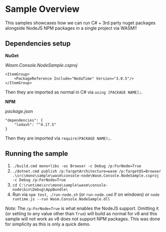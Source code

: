 # Sample Overview

This samples showcases how we can run C# + 3rd party nuget packages alongside NodeJS NPM packages in a single project via WASM!!

## Dependencies setup

**NuGet**

*Wasm.Console.NodeSample.csproj*
```
<ItemGroup>
    <PackageReference Include="NodaTime" Version="3.0.5"/>
</ItemGroup>
```
Then they are imported as normal in C# via `using [PACKAGE NAME];`.


**NPM**

*package.json*
```
"dependencies": {
    "lodash": "^4.17.5"
}
```
Then they are imported via `require(PACKAGE NAME);`.

## Running the sample
1. `./build.cmd mono+libs -os Browser -c Debug /p:ForNode=True`
2. `./dotnet.cmd publish /p:TargetArchitecture=wasm /p:TargetOS=Browser .\src\mono\sample\wasm\console-node\Wasm.Console.NodeSample.csproj -c Debug /p:ForNode=True`
3. `cd C:\runtime\src\mono\sample\wasm\console-node\bin\Debug\AppBundle\`
4. Run via `npm test`, `./run-node.sh` (or `run-node.cmd` if on windows) or `node runtime.js --run Wasm.Console.NodeSample.dll`

*Note:* The `/p:ForNode=True` is what enables the NodeJS support. Omitting it (or setting to any value other than `True`) will build as normal for v8 and this sample will not work as v8 does not support NPM packages. This was done for simplicity as this is only a quick demo.